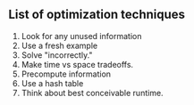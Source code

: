 ## List of optimization techniques

1. Look for any unused information
2. Use a fresh example
3. Solve "incorrectly."
4. Make time vs space tradeoffs. 
5. Precompute information
6. Use a hash table
7. Think about best conceivable runtime.
